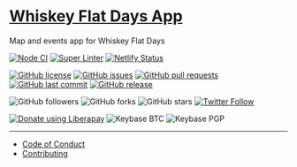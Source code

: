 # [Whiskey Flat Days App](https://whiskeyflatdays.com)
Map and events app for Whiskey Flat Days

<!-- [![Dependabot Status](https://api.dependabot.com/badges/status?host=github&repo=kernvalley/whiskey-flat-days)](https://dependabot.com) -->
[![Node CI](https://github.com/kernvalley/whiskey-flat-days/workflows/Node%20CI/badge.svg)](https://github.com/kernvalley/whiskey-flat-days/actions)
[![Super Linter](https://github.com/kernvalley/whiskey-flat-days/workflows/Lint%20Code%20Base/badge.svg)](https://github.com/kernvalley/whiskey-flat-days/actions?query=workflow%3A%22Lint+Code+Base%22)
[![Netlify Status](https://api.netlify.com/api/v1/badges/505d5b0e-23bc-4fb9-b3b7-4b080bf9fde8/deploy-status)](https://app.netlify.com/sites/whiskeyflat/deploys)

[![GitHub license](https://img.shields.io/github/license/kernvalley/whiskey-flat-days.svg)](https://github.com/kernvalley/whiskey-flat-days/blob/master/LICENSE)
[![GitHub issues](https://img.shields.io/github/issues/kernvalley/whiskey-flat-days.svg)](https://github.com/kernvalley/whiskey-flat-days/issues)
[![GitHub pull requests](https://img.shields.io/github/issues-pr/kernvalley/whiskey-flat-days.svg)](https://github.com/kernvalley/whiskey-flat-days/pulls)
[![GitHub last commit](https://img.shields.io/github/last-commit/kernvalley/whiskey-flat-days.svg)](https://github.com/kernvalley/whiskey-flat-days/commits/master)
[![GitHub release](https://img.shields.io/github/release/kernvalley/whiskey-flat-days.svg)](https://github.com/kernvalley/whiskey-flat-days/releases)

![GitHub followers](https://img.shields.io/github/followers/kernvalley.svg?style=social)
![GitHub forks](https://img.shields.io/github/forks/kernvalley/whiskey-flat-days.svg?style=social)
![GitHub stars](https://img.shields.io/github/stars/kernvalley/whiskey-flat-days.svg?style=social)
[![Twitter Follow](https://img.shields.io/twitter/follow/kern_valley.svg?style=social)](https://twitter.com/kern_valley)

[![Donate using Liberapay](https://img.shields.io/liberapay/receives/shgysk8zer0.svg?logo=liberapay)](https://liberapay.com/shgysk8zer0/donate "Donate using Liberapay")
![Keybase BTC](https://img.shields.io/keybase/btc/shgysk8zer0.svg)
![Keybase PGP](https://img.shields.io/keybase/pgp/shgysk8zer0.svg)
- - -

- [Code of Conduct](./.github/CODE_OF_CONDUCT.md)
- [Contributing](./.github/CONTRIBUTING.md)
<!-- - [Security Policy](./.github/SECURITY.md) -->
